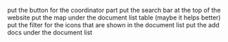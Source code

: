 put the button for the coordinator part
put the search bar at the top of the website
put the map under the document list table (maybe it helps better)
put the filter for the icons that are shown in the document list
put the add docs under the document list
